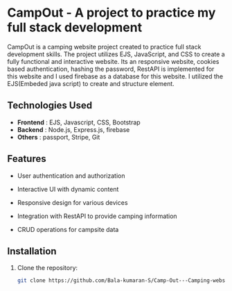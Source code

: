 # CampOut - A project to practice my full stack development

CampOut is a camping website project created to practice full stack development skills. The project utilizes EJS, JavaScript, and CSS to create a fully functional and interactive website.
Its an responsive website, cookies based authentication, hashing the password, RestAPI is implemented for this website and I used firebase as a database for this website. I utilized the EJS(Embeded java script) to create 
and structure element. 

## Technologies Used

- **Frontend** : EJS, Javascript, CSS, Bootstrap
- **Backend** : Node.js, Express.js, firebase
- **Others** : passport, Stripe, Git


## Features

- User authentication and authorization
- Interactive UI with dynamic content


- Responsive design for various devices
- Integration with RestAPI to provide camping information
- CRUD operations for campsite data

## Installation

1. Clone the repository:
   ```bash
   git clone https://github.com/Bala-kumaran-S/Camp-Out---Camping-website.git
